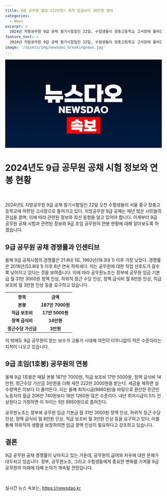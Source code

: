 ```yaml
---
title: 9급 공무원 월급 222만원! 최저 임금보다 16만원 많아
categories:
  - News
excerpt: >
  2024년 지방공무원 9급 공채 필기시험일인 22일, 수험생들이 장충고등학교 고사장에 들어간다. 9급 1호봉 공무원의 월평균 급여액은 최저임금보다 16만원 더 높으나, 실수령액은 민간 최저임금보다 16만 1260원 높을 뿐이다. 9급 공채 경쟁률은 21.8대 1로 낮아지고, 공무원 선호도는 떨어지고 있다. 공무원노조는 임금 등의 인상을 요구하며 하위직의 생활을 보장해야 한다고 설명했다.
feature_text: >
  2024년 지방공무원 9급 공채 필기시험일인 22일, 수험생들이 장충고등학교 고사장에 들어간다. 9급 1호봉 공무원의 월평균 급여액은 최저임금보다 16만원 더 높으나, 실수령액은 민간 최저임금보다 16만 1260원 높을 뿐이다. 9급 공채 경쟁률은 21.8대 1로 낮아지고, 공무원 선호도는 떨어지고 있다. 공무원노조는 임금 등의 인상을 요구하며 하위직의 생활을 보장해야 한다고 설명했다.
image: '/assets/img/newsdao_breakingnews.jpg'
---
```


<p><img src="/assets/img/newsdao_breakingnews.jpg" alt="cryptoinkorea 속보" /></p>

<h1>2024년도 9급 공무원 공채 시험 정보와 연봉 현황</h1>

<p data-ke-size="size16">&nbsp;</p>

<p>2024년도 지방공무원 9급 공채 필기시험일인 22일 오전 수험생들이 서울 중구 장충고등학교에 마련된 고사장으로 들어가고 있다. 지방공무원 9급 공채는 매년 많은 시민들의 관심을 끌며, 이에 따라 관련된 정보와 최신 동향을 알고 있어야 합니다. 이제부터 9급 공무원 공채 시험과 관련된 정보와 9급 초임 공무원의 연봉 현황에 대해 알아보도록 하겠습니다.</p>

<h2 data-ke-size="size26">9급 공무원 공채 경쟁률과 인센티브</h2>

<p>올해 9급 공채시험의 경쟁률은 21.8대 1로, 1992년(19.3대 1) 이후 가장 낮았다. 경쟁률은 2016년(53.8대 1) 이후 8년 연속 하락세다. 이는 공무원에 대한 직업 선호도가 갈수록 낮아지고 있다는 것을 보여줍니다. 이에 따라 공무원노조는 정부에 공무원 임금 기본급 월 31만 3000원 정액 인상, 하위직 정근 수당 인상, 정액 급식비 월 8만원 인상, 직급 보조비 월 3만원 인상 등을 요구하고 있습니다.</p>

<table>
    <tr>
        <th>항목</th>
        <th>금액</th>
    </tr>
    <tr>
        <td style="text-align: center; height: 17px;"><b>본봉</b></td>
        <td style="text-align: center; height: 17px;"><b>187만 7000원</b></td>
    </tr>
    <tr>
        <td style="text-align: center; height: 17px;"><b>직급 보조비</b></td>
        <td style="text-align: center; height: 17px;"><b>17만 5000원</b></td>
    </tr>
    <tr>
        <td style="text-align: center; height: 17px;"><b>정액 급식비</b></td>
        <td style="text-align: center; height: 17px;"><b>14만원</b></td>
    </tr>
    <tr>
        <td style="text-align: center; height: 17px;"><b>정근수당 가산금</b></td>
        <td style="text-align: center; height: 17px;"><b>3만원</b></td>
    </tr>
</table>

<p>이 밖에도 9급 공무원이 받는 보수가 고물가 시대에 여전히 터무니없이 적은 수준이라는 지적이 나오고 있습니다.</p>

<h2 data-ke-size="size26">9급 초임(1호봉) 공무원의 연봉</h2>

<p>올해 9급 1호봉은 매달 본봉 187만 7000원, 직급 보조비 17만 5000원, 정액 급식비 14만원, 정근수당 가산금 3만원을 더해 세전 222만 2000원을 받는다. 세금을 제하면 실수령액은 이보다 더 줄어든다. 이는 올해 최저시급(9860원)을 바탕으로 환산한 민간인 노동자의 월급 206만 740원보다 16만 1260원 많은 수준이다. 내년 최저시급이 5% 인상된다고 가정하면 이 차이는 5만 8850원으로 좁혀진다.</p>

<p>공무원노조는 정부에 공무원 임금 기본급 월 31만 3000원 정액 인상, 하위직 정근 수당 인상, 정액 급식비 월 8만원 인상, 직급 보조비 월 3만원 인상 등을 요구하고 있다. 이를 통해 하위직의 생활을 보장하려면 임금 정액 인상이 필요하다고 강조하고 있습니다.</p>

<h2 data-ke-size="size26">결론</h2>

<p>9급 공무원 공채 경쟁률이 낮아지고 있는 가운데, 공무원의 급여와 처우에 대한 문제가 대두되고 있습니다. 정부, 공무원노조, 그리고 수험생들에게 중요한 변화를 가져올 9급 공무원의 미래에 대해 논의가 계속될 전망입니다.</p>

<p data-ke-size="size16">&nbsp;</p>
실시간 뉴스 속보는, <a href="https://newsdao.kr" rel="dofollow">https://newsdao.kr</a>


